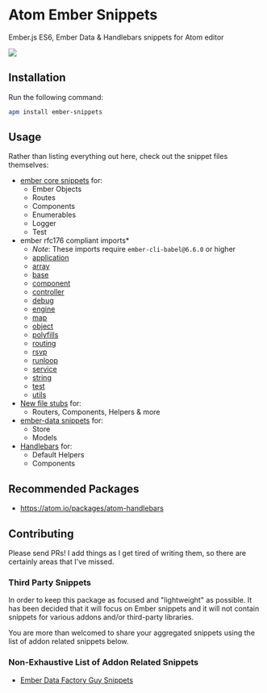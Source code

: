 # Atom Ember Snippets

Ember.js ES6, Ember Data & Handlebars snippets for Atom editor

![](https://d2ppvlu71ri8gs.cloudfront.net/items/400c0c1V1w2C060K253v/Screen%20Recording%202017-04-28%20at%2004.29%20PM.gif)

## Installation

Run the following command:

```sh
apm install ember-snippets
```

## Usage

Rather than listing everything out here, check out the snippet files themselves:

* [ember core snippets](snippets/ember.cson) for:
  * Ember Objects
  * Routes
  * Components
  * Enumerables
  * Logger
  * Test
* ember rfc176 compliant imports*
  * *Note*: These imports require `ember-cli-babel@6.6.0` or higher
  * [application](snippets/import-application.cson)
  * [array](snippets/import-array.cson)
  * [base](snippets/import-base.cson)
  * [component](snippets/import-component.cson)
  * [controller](snippets/import-controller.cson)
  * [debug](snippets/import-debug.cson)
  * [engine](snippets/import-engine.cson)
  * [map](snippets/import-map.cson)
  * [object](snippets/import-object.cson)
  * [polyfills](snippets/import-polyfills.cson)
  * [routing](snippets/import-routing.cson)
  * [rsvp](snippets/import-rsvp.cson)
  * [runloop](snippets/import-runloop.cson)
  * [service](snippets/import-service.cson)
  * [string](snippets/import-string.cson)
  * [test](snippets/import-test.cson)
  * [utils](snippets/import-utils.cson)
* [New file stubs](snippets/file-skeletons.cson) for:
  * Routers, Components, Helpers & more
* [ember-data snippets](snippets/ember-data.cson) for:
  * Store
  * Models
* [Handlebars](snippets/handlebars.cson) for:
  * Default Helpers
  * Components

## Recommended Packages
* https://atom.io/packages/atom-handlebars

## Contributing

Please send PRs! I add things as I get tired of writing them, so there are
certainly areas that I've missed.

### Third Party Snippets

In order to keep this package as focused and "lightweight" as possible. It has
been decided that it will focus on Ember snippets and it will not contain snippets
for various addons and/or third-party libraries.

You are more than welcomed to share your aggregated snippets using the list of
addon related snippets below.

### Non-Exhaustive List of Addon Related Snippets

* [Ember Data Factory Guy Snippets](https://github.com/Oreoz/atom-ember-data-factory-guy-snippets)
